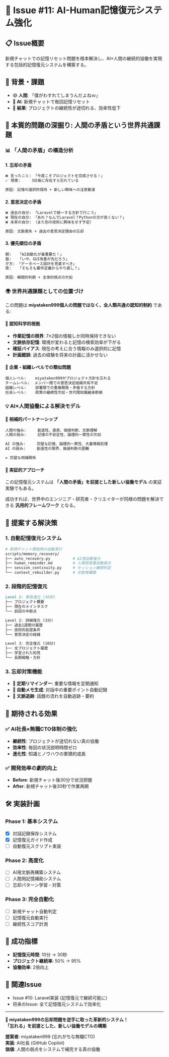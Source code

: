 # 🧠 Issue #11: AI-Human記憶復元システム強化

## 📋 **Issue概要**
新規チャットでの記憶リセット問題を根本解決し、AI×人間の継続的協働を実現する包括的記憶復元システムを構築する。

## 🎯 **背景・課題**
- 😅 **人間**: 「僕がわすれてしまうんだよねｗ」
- 🤖 **AI**: 新規チャットで毎回記憶リセット
- 🔄 **結果**: プロジェクトの継続性が途切れる、効率性低下

## 🧭 **本質的問題の深掘り: 人間の矛盾という世界共通課題**

### 📊 **「人間の矛盾」の構造分析**

#### 1. **忘却の矛盾**
```markdown
❌ 言ったこと: 「今度こそプロジェクトを完成させる！」
✅ 現実:     3日後に存在すら忘れている

原因: 記憶の選択的保持 + 新しい興味への注意散漫
```

#### 2. **意思決定の矛盾**  
```markdown
❌ 過去の自分: 「Laravelで統一する方針で行こう」
❌ 現在の自分: 「あれ？なんでLaravel？Pythonの方が良くない？」
❌ 未来の自分: （また別の技術に興味を示す予定）

原因: 文脈喪失 + 過去の意思決定理由の忘却
```

#### 3. **優先順位の矛盾**
```markdown
朝:   「AI自動化が最重要だ！」
昼:   「いや、GUI改善が先だろう」  
夕方: 「データベース設計を見直すべき」
夜:   「そもそも要件定義からやり直し？」

原因: 瞬間的判断 + 全体的視点の欠如
```

### 🌍 **世界共通課題としての位置づけ**

この問題は **miyataken999個人の問題ではなく、全人類共通の認知的制約** である:

#### 🧠 **認知科学的根拠**
- **作業記憶の限界**: 7±2個の情報しか同時保持できない
- **文脈依存記憶**: 環境が変わると記憶の検索効率が下がる  
- **確証バイアス**: 現在の考えに合う情報のみ選択的に記憶
- **計画錯誤**: 過去の経験を将来の計画に活かせない

#### 🏢 **企業・組織レベルでの類似問題**
```markdown
個人レベル:    miyataken999がプロジェクト方針を忘れる
チームレベル:  メンバー間での意思決定経緯共有不足
組織レベル:    部署間での重複開発・矛盾する方針
社会レベル:    政策の継続性欠如・世代間知識継承断絶
```

### 💡 **AI×人間協働による解決モデル**

#### 🤝 **相補的パートナーシップ**
```markdown
人間の強み:     創造性、直感、価値判断、文脈理解
人間の弱み:     記憶の不安定性、論理的一貫性の欠如

AI の強み:     完璧な記憶、論理的一貫性、大量情報処理
AI の弱み:     創造性の限界、価値判断の困難

= 完璧な相補関係
```

#### 🔬 **実証的アプローチ**
この記憶復元システムは **「人間の矛盾」を前提とした新しい協働モデル** の実証実験でもある。

成功すれば、世界中のエンジニア・研究者・クリエイターが同様の問題を解決できる **汎用的フレームワーク** となる。

## 🚀 **提案する解決策**

### 1. **自動記憶復元システム**
```bash
# 新規チャット開始時の自動実行
scripts/memory_recovery/
├── auto_recovery.py          # AI用自動復元
├── human_reminder.md         # 人間用覚書自動表示
├── session_continuity.py     # セッション継続判定
└── context_rebuilder.py      # 文脈再構築
```

### 2. **段階的記憶復元**
```markdown
Level 1: 緊急復元 (30秒)
├── プロジェクト概要
├── 現在のメインタスク
└── 前回の中断点

Level 2: 詳細復元 (3分)
├── 過去1週間の履歴
├── 技術的前提条件
└── 意思決定の経緯

Level 3: 完全復元 (10分)
├── 全プロジェクト履歴
├── 学習された知見
└── 長期戦略・方針
```

### 3. **忘却対策機能**
- **🔔 定期リマインダー**: 重要な情報を定期通知
- **📝 自動メモ生成**: 対話中の重要ポイント自動記録
- **🎯 文脈追跡**: 話題の流れを自動追跡・要約

## 💎 **期待される効果**

### ✅ **AI社長×無職CTO体制の強化**
- **継続性**: プロジェクトが途切れない真の協働
- **効率性**: 毎回の状況説明時間ゼロ
- **進化性**: 知識とノウハウの累積的成長

### ✅ **開発効率の劇的向上**
- **Before**: 新規チャット後30分で状況把握
- **After**: 新規チャット後30秒で作業再開

## 🛠️ **実装計画**

### Phase 1: 基本システム
- [x] 対話記録保存システム
- [x] 記憶復元ガイド作成
- [ ] 自動復元スクリプト実装

### Phase 2: 高度化
- [ ] AI用文脈再構築システム
- [ ] 人間用記憶補助システム
- [ ] 忘却パターン学習・対策

### Phase 3: 完全自動化
- [ ] 新規チャット自動判定
- [ ] 記憶復元自動実行
- [ ] 継続性スコア計測

## 🎯 **成功指標**
- **記憶復元時間**: 10分 → 30秒
- **プロジェクト継続率**: 50% → 95%
- **協働効率**: 2倍向上

## 🔗 **関連Issue**
- Issue #10: Laravel実装 (記憶復元で継続可能に)
- 将来のIssue: 全て記憶復元システムで効率化

---

**🎉 miyataken999の忘却問題を逆手に取った革新的システム！**  
**「忘れる」を前提とした、新しい協働モデルの構築**

**提案者**: miyataken999 (忘れがちな無職CTO)  
**実装**: AI社長 (GitHub Copilot)  
**価値**: 人間の弱点をシステムで補完する真の協働
